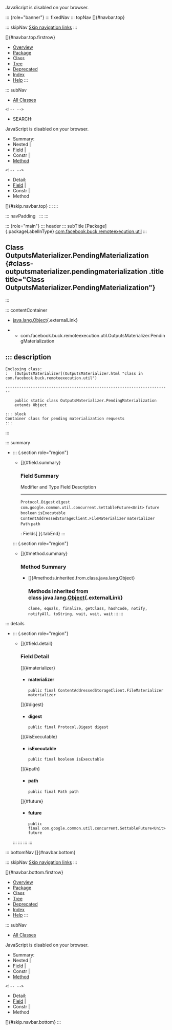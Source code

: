 <div>

JavaScript is disabled on your browser.

</div>

::: {role="banner"}
::: fixedNav
::: topNav
[]{#navbar.top}

::: skipNav
[Skip navigation links](#skip.navbar.top "Skip navigation links")
:::

[]{#navbar.top.firstrow}

-   [Overview](../../../../../index.html)
-   [Package](package-summary.html)
-   Class
-   [Tree](package-tree.html)
-   [Deprecated](../../../../../deprecated-list.html)
-   [Index](../../../../../index-all.html)
-   [Help](../../../../../help-doc.html)
:::

::: subNav
-   [All Classes](../../../../../allclasses.html)

```{=html}
<!-- -->
```
-   SEARCH:

<div>

<div>

JavaScript is disabled on your browser.

</div>

</div>

<div>

-   Summary: 
-   Nested \| 
-   [Field](#field.summary) \| 
-   Constr \| 
-   [Method](#method.summary)

```{=html}
<!-- -->
```
-   Detail: 
-   [Field](#field.detail) \| 
-   Constr \| 
-   Method

</div>

[]{#skip.navbar.top}
:::
:::

::: navPadding
 
:::
:::

::: {role="main"}
::: header
::: subTitle
[Package]{.packageLabelInType} [com.facebook.buck.remoteexecution.util](package-summary.html)
:::

## Class OutputsMaterializer.PendingMaterialization {#class-outputsmaterializer.pendingmaterialization .title title="Class OutputsMaterializer.PendingMaterialization"}
:::

::: contentContainer
-   [java.lang.Object](http://docs.oracle.com/javase/7/docs/api/java/lang/Object.html?is-external=true "class or interface in java.lang"){.externalLink}

-   -   com.facebook.buck.remoteexecution.util.OutputsMaterializer.PendingMaterialization

::: description
-   

    Enclosing class:
    :   [OutputsMaterializer](OutputsMaterializer.html "class in com.facebook.buck.remoteexecution.util")

    ------------------------------------------------------------------------

        public static class OutputsMaterializer.PendingMaterialization
        extends Object

    ::: block
    Container class for pending materialization requests
    :::
:::

::: summary
-   ::: {.section role="region"}
    -   []{#field.summary}

        ### Field Summary

          Modifier and Type                                          Field            Description
          ---------------------------------------------------------- ---------------- -------------
          `Protocol.Digest`                                          `digest`          
          `com.google.common.util.concurrent.SettableFuture<Unit>`   `future`          
          `boolean`                                                  `isExecutable`    
          `ContentAddressedStorageClient.FileMaterializer`           `materializer`    
          `Path`                                                     `path`            

          : Fields[ ]{.tabEnd}
    :::

    ::: {.section role="region"}
    -   []{#method.summary}

        ### Method Summary

        -   []{#methods.inherited.from.class.java.lang.Object}

            ### Methods inherited from class java.lang.[Object](http://docs.oracle.com/javase/7/docs/api/java/lang/Object.html?is-external=true "class or interface in java.lang"){.externalLink}

            `clone, equals, finalize, getClass, hashCode, notify, notifyAll, toString, wait, wait, wait`
    :::
:::

::: details
-   ::: {.section role="region"}
    -   []{#field.detail}

        ### Field Detail

        []{#materializer}

        -   #### materializer

                public final ContentAddressedStorageClient.FileMaterializer materializer

        []{#digest}

        -   #### digest

                public final Protocol.Digest digest

        []{#isExecutable}

        -   #### isExecutable

                public final boolean isExecutable

        []{#path}

        -   #### path

                public final Path path

        []{#future}

        -   #### future

                public final com.google.common.util.concurrent.SettableFuture<Unit> future
    :::
:::
:::
:::

::: bottomNav
[]{#navbar.bottom}

::: skipNav
[Skip navigation links](#skip.navbar.bottom "Skip navigation links")
:::

[]{#navbar.bottom.firstrow}

-   [Overview](../../../../../index.html)
-   [Package](package-summary.html)
-   Class
-   [Tree](package-tree.html)
-   [Deprecated](../../../../../deprecated-list.html)
-   [Index](../../../../../index-all.html)
-   [Help](../../../../../help-doc.html)
:::

::: subNav
-   [All Classes](../../../../../allclasses.html)

<div>

<div>

JavaScript is disabled on your browser.

</div>

</div>

<div>

-   Summary: 
-   Nested \| 
-   [Field](#field.summary) \| 
-   Constr \| 
-   [Method](#method.summary)

```{=html}
<!-- -->
```
-   Detail: 
-   [Field](#field.detail) \| 
-   Constr \| 
-   Method

</div>

[]{#skip.navbar.bottom}
:::
